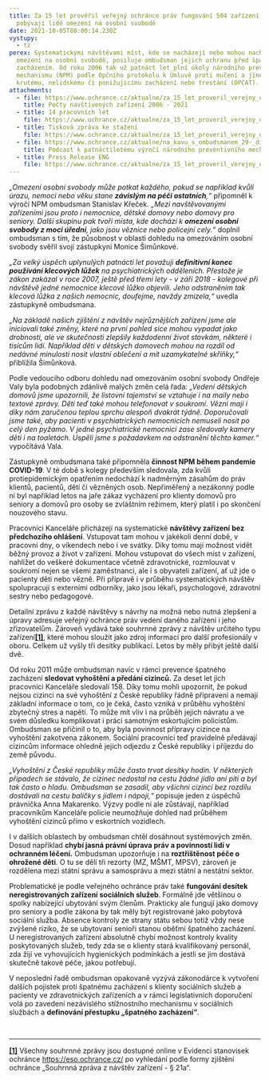 ```yaml
---
title: Za 15 let prověřil veřejný ochránce práv fungování 504 zařízení, v nichž
  pobývají lidé omezení na osobní svobodě
date: 2021-10-05T08:00:14.230Z
vystupy:
  - tz
perex: Systematickými návštěvami míst, kde se nacházejí nebo mohou nacházet lidé
  omezení na osobní svobodě, posiluje ombudsman jejich ochranu před špatným
  zacházením. Od roku 2006 tak už patnáct let plní úkoly národního preventivního
  mechanismu (NPM) podle Opčního protokolu k Úmluvě proti mučení a jinému
  krutému, nelidskému či ponižujícímu zacházení nebo trestání (OPCAT).
attachments:
  - file: https://www.ochrance.cz/aktualne/za_15_let_proveril_verejny_ochrance_prav_fungovani_504_zarizeni_v_nichz_pobyvaji_lide_omezeni_na_osobni_svobode/01_graf_-_pocty_navstivenych_zarizeni.png
    title: Počty navštívených zařízení 2006 - 2021
  - title: 14 pracovních let
    file: https://www.ochrance.cz/aktualne/za_15_let_proveril_verejny_ochrance_prav_fungovani_504_zarizeni_v_nichz_pobyvaji_lide_omezeni_na_osobni_svobode/05_graf_-_14_pracovnich_let.png
  - title: Tisková zpráva ke stažení
    file: https://www.ochrance.cz/aktualne/za_15_let_proveril_verejny_ochrance_prav_fungovani_504_zarizeni_v_nichz_pobyvaji_lide_omezeni_na_osobni_svobode/tz_15_let_npm.pdf
  - file: https://www.ochrance.cz/aktualne/na_kavu_s_ombudsmanem_29-_dil_uz_15_let_chranime_lidska_prava_v_zarizenich/
    title: Podcast k patnáctiletému výročí národního preventivního mechanismu
  - title: Press Release ENG
    file: https://www.ochrance.cz/aktualne/za_15_let_proveril_verejny_ochrance_prav_fungovani_504_zarizeni_v_nichz_pobyvaji_lide_omezeni_na_osobni_svobode/press_release_-_15_years_of_npm.pdf
---
```

<p><em>&bdquo;Omezení osobní svobody může potkat každého, pokud se například kvůli úrazu, nemoci nebo věku stane <strong>závislým na péči ostatních</strong>,&ldquo;</em> připomněl k výročí NPM ombudsman Stanislav Křeček. <em>&bdquo;Mezi navštěvovanými zařízeními jsou proto i nemocnice, dětské domovy nebo domovy pro seniory. Další skupinu pak tvoří místa, kde dochází k <strong>omezení osobní svobody z moci úřední</strong>, jako jsou věznice nebo policejní cely.&ldquo;</em> doplnil ombudsman s tím, že působnost v oblasti dohledu na omezováním osobní svobody svěřil svojí zástupkyni Monice Šimůnkové.</p>

<p><em>&bdquo;Za velký úspěch uplynulých patnácti let považuji <strong>definitivní konec používání klecových lůžek</strong> na psychiatrických odděleních. Přestože je zákon zakázal v roce 2007, ještě před třemi lety - v září 2018 - kolegové při návštěvě jedné nemocnice klecové lůžko objevili. Jeho odstraněním tak klecová lůžka z našich nemocnic, doufejme, navždy zmizela,&ldquo;</em> uvedla zástupkyně ombudsmana.</p>

<p><em>&bdquo;Na základě našich zjištění z návštěv nejrůznějších zařízení jsme ale iniciovali také změny, které na první pohled sice mohou vypadat jako drobnosti, ale ve skutečnosti zlepšily každodenní život stovkám, některé i tisícům lidí. Například děti v dětských domovech mohou na rozdíl od nedávné minulosti nosit vlastní oblečení a mít uzamykatelné skříňky,&ldquo;</em> přiblížila Šimůnková.</p>

<p>Podle vedoucího odboru dohledu nad omezováním osobní svobody Ondřeje Valy byla podobných zdánlivě malých změn celá řada: <em>&bdquo;Vedení dětských domovů jsme upozornili, že listovní tajemství se vztahuje i na maily nebo textové zprávy. Děti teď také mohou telefonovat v soukromí. Vězni mají i díky nám zaručenou teplou sprchu alespoň dvakrát týdně. Doporučovali jsme také, aby pacienti v psychiatrických nemocnicích nemuseli nosit po celý den pyžamo. V jedné psychiatrické nemocnici zase sledovaly kamery děti i na toaletách. Uspěli jsme s požadavkem na odstranění těchto kamer.&ldquo; </em>vypočítává Vala.</p>

<p>Zástupkyně ombudsmana také připomněla <strong>činnost NPM během pandemie COVID-19</strong>. V té době s kolegy především sledovala, zda kvůli protiepidemickým opatřením nedochází k nadměrným zásahům do práv klientů, pacientů, dětí či vězněných osob. Nepřiměřený a nezákonný podle ní byl například letos na jaře zákaz vycházení pro klienty domovů pro seniory a domovů pro osoby se zvláštním režimem, který platil i po skončení nouzového stavu.</p>

<p>Pracovníci Kanceláře přicházejí na systematické <strong>návštěvy zařízení</strong> <strong>bez předchozího ohlášení</strong>. Vstupovat tam mohou v jakékoli denní době, v pracovní dny, o víkendech nebo i ve svátky. Díky tomu mají možnost vidět běžný provoz a život v zařízení. Mohou vstupovat do všech míst v zařízení, nahlížet do veškeré dokumentace včetně zdravotnické, rozmlouvat v soukromí nejen se všemi zaměstnanci, ale i s obyvateli zařízení, ať už jde o pacienty děti nebo vězně. Při přípravě i v průběhu systematických návštěv spolupracují s externími odborníky, jako jsou lékaři, psychologové, zdravotní sestry nebo pedagogové.</p>

<p>Detailní zprávu z každé návštěvy s návrhy na možná nebo nutná zlepšení a úpravy adresuje veřejný ochránce práv vedení daného zařízení i jeho zřizovatelům. Zároveň vydává také souhrnné zprávy z návštěv určitého typu zařízení<a href="#_ftn1"><strong><strong>[1]</strong></strong></a>, které mohou sloužit jako zdroj informací pro další profesionály v oboru. Celkem už vyšly tři desítky publikací. Letos by měly přibýt ještě další dvě.</p>

<p>Od roku 2011 může ombudsman navíc v rámci prevence špatného zacházení <strong>sledovat vyhoštění a předání cizinců.</strong> Za deset let jich pracovníci Kanceláře sledovali 158. Díky tomu mohli upozornit, že pokud nejsou cizinci na své vyhoštění z České republiky řádně připraveni a nemají základní informace o tom, co je čeká, často vzniká v průběhu vyhoštění zbytečný stres a napětí. To může mít vliv i na průběh jejich návratu a ve svém důsledku komplikovat i práci samotným eskortujícím policistům. Ombudsman se přičinil o to, aby byla povinnost přípravy cizince na vyhoštění zakotvena zákonem. Sociální pracovníci teď pravidelně předávají cizincům informace ohledně jejich odjezdu z České republiky i příjezdu do země původu.</p>

<p><em>&bdquo;Vyhoštění z České republiky může často trvat desítky hodin. V některých případech se stávalo, že cizinec nedostal na cestu žádné jídlo ani pití a byl tak často o hladu. Ombudsman se zasadil, aby všichni cizinci bez rozdílu dostávali na cestu balíčky s jídlem i nápoji,&ldquo;</em> popisuje jeden z úspěchů právnička Anna Makarenko. Výzvy podle ní ale zůstávají, například pracovníkům Kanceláře policie neumožňuje dohled nad průběhem vyhoštění cizinců přímo v eskortních vozidlech.</p>

<p>I v dalších oblastech by ombudsman chtěl dosáhnout systémových změn. Dosud například <strong>chybí jasná právní úprava práv a povinností lidí v ochranném léčení.</strong> Ombudsman upozorňuje i na <strong>roztříštěnost péče o ohrožené děti</strong>. O tu se dělí tři rezorty (MZ, MŠMT, MPSV), zároveň je rozdělena mezi státní správu a samosprávu a mezi státní a nestátní sektor.</p>

<p>Problematické je podle veřejného ochránce práv také <strong>fungování desítek neregistrovaných zařízení sociálních služeb</strong>. Formálně jde většinou o spolky nabízející ubytování svým členům. Prakticky ale fungují jako domovy pro seniory a podle zákona by tak měly být registrované jako pobytová sociální služba. Absence kontroly ze strany státu sebou totiž vždy nese zvýšené riziko, že se ubytovaní senioři stanou oběťmi špatného zacházení. U neregistrovaných zařízení absolutně chybí možnost kontroly kvality poskytovaných služeb, tedy zda se o klienty stará kvalifikovaný personál, zda žijí ve vyhovujících hygienických podmínkách a jestli se jim dostává skutečně takové péče, jakou potřebují.</p>

<p>V neposlední řadě ombudsman opakovaně vyzývá zákonodárce k vytvoření dalších pojistek proti špatnému zacházení s klienty sociálních služeb a pacienty ve zdravotnických zařízeních a v rámci legislativních doporučení volá po zavedení nezávislého stížnostního mechanismu v sociálních službách a <strong>definování přestupku &bdquo;špatného zacházení&ldquo;</strong>.</p>

<p>&nbsp;</p>

<hr />
<p><a href="#_ftnref1"><strong><strong>[1]</strong></strong></a> Všechny souhrnné zprávy jsou dostupné online v&nbsp;Evidenci stanovisek ochránce <a href="https://eso.ochrance.cz/">https://eso.ochrance.cz/</a> po vyhledání podle formy zjištění ochránce &bdquo;Souhrnná zpráva z návštěv zařízení - &sect; 21a&ldquo;.</p>

